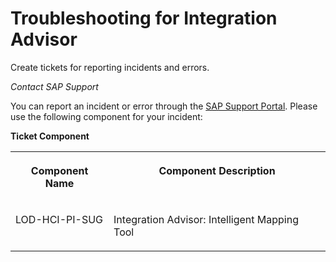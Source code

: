 <!-- loio2de873e395ba4e4eb6a9a2cc340c6d92 -->

# Troubleshooting for Integration Advisor

Create tickets for reporting incidents and errors.

*Contact SAP Support*

You can report an incident or error through the [SAP Support Portal](https://support.sap.com/en/index.html). Please use the following component for your incident:

**Ticket Component**


<table>
<tr>
<th valign="top">

Component Name

</th>
<th valign="top">

Component Description

</th>
</tr>
<tr>
<td valign="top">

LOD-HCI-PI-SUG

</td>
<td valign="top">

Integration Advisor: Intelligent Mapping Tool

</td>
</tr>
</table>

